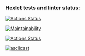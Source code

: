 ### Hexlet tests and linter status:
[![Actions Status](https://github.com/LiliyaSamigullina/python-project-lvl1/workflows/hexlet-check/badge.svg)](https://github.com/LiliyaSamigullina/python-project-lvl1/actions)

[![Maintainability](https://api.codeclimate.com/v1/badges/a99a88d28ad37a79dbf6/maintainability)](https://codeclimate.com/github/LiliyaSamigullina/python-project-lvl1)

[![Actions Status](https://github.com/LiliyaSamigullina/python-project-lvl1/workflows/run-linter/badge.svg)](https://github.com/LiliyaSamigullina/python-project-lvl1/actions)

[![asciicast](https://asciinema.org/a/MTR1NIZKmqfyupYxQ47kpJnaj.svg)](https://asciinema.org/a/MTR1NIZKmqfyupYxQ47kpJnaj)
